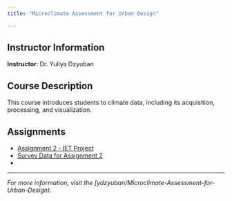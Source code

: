 ```yaml
---
title: "Microclimate Assessment for Urban Design"

---
```


## Instructor Information
**Instructor**: Dr. Yuliya Dzyuban

## Course Description
This course introduces students to climate data, including its acquisition, processing, and visualization.

## Assignments 
- [Assignment 2 - IET Project](Assignment_2/IET.rmd)
- [Survey Data for Assignment 2](Assignment_2/survey.csv)
- 
---

_For more information, visit the [ydzyuban/Microclimate-Assessment-for-Urban-Design)._  
